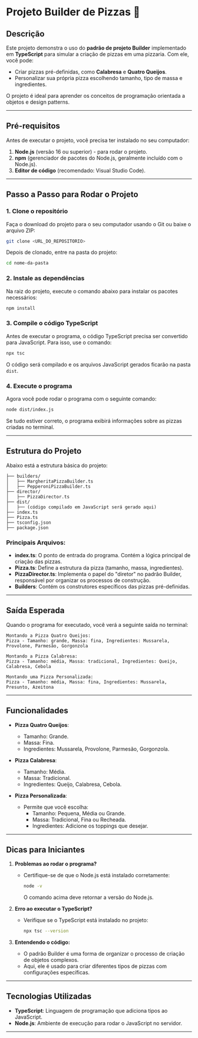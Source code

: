 # Projeto Builder de Pizzas 🍕

## Descrição

Este projeto demonstra o uso do **padrão de projeto Builder** implementado em **TypeScript** para simular a criação de pizzas em uma pizzaria. Com ele, você pode:
- Criar pizzas pré-definidas, como **Calabresa** e **Quatro Queijos**.
- Personalizar sua própria pizza escolhendo tamanho, tipo de massa e ingredientes.

O projeto é ideal para aprender os conceitos de programação orientada a objetos e design patterns.

---

## Pré-requisitos

Antes de executar o projeto, você precisa ter instalado no seu computador:
1. **Node.js** (versão 16 ou superior) - para rodar o projeto.
2. **npm** (gerenciador de pacotes do Node.js, geralmente incluído com o Node.js).
3. **Editor de código** (recomendado: Visual Studio Code).

---

## Passo a Passo para Rodar o Projeto

### 1. Clone o repositório

Faça o download do projeto para o seu computador usando o Git ou baixe o arquivo ZIP:

```bash
git clone <URL_DO_REPOSITORIO>
```

Depois de clonado, entre na pasta do projeto:
```bash
cd nome-da-pasta
```

### 2. Instale as dependências

Na raiz do projeto, execute o comando abaixo para instalar os pacotes necessários:
```bash
npm install
```

### 3. Compile o código TypeScript

Antes de executar o programa, o código TypeScript precisa ser convertido para JavaScript. Para isso, use o comando:
```bash
npx tsc
```
O código será compilado e os arquivos JavaScript gerados ficarão na pasta `dist`.

### 4. Execute o programa

Agora você pode rodar o programa com o seguinte comando:
```bash
node dist/index.js
```

Se tudo estiver correto, o programa exibirá informações sobre as pizzas criadas no terminal.

---

## Estrutura do Projeto

Abaixo está a estrutura básica do projeto:

```
├── builders/
│   ├── MargheritaPizzaBuilder.ts
│   ├── PepperoniPizzaBuilder.ts
├── director/
│   ├── PizzaDirector.ts
├── dist/
│   ├── (código compilado em JavaScript será gerado aqui)
├── index.ts
├── Pizza.ts
├── tsconfig.json
├── package.json
```

### Principais Arquivos:
- **index.ts**: O ponto de entrada do programa. Contém a lógica principal de criação das pizzas.
- **Pizza.ts**: Define a estrutura da pizza (tamanho, massa, ingredientes).
- **PizzaDirector.ts**: Implementa o papel do "diretor" no padrão Builder, responsável por organizar os processos de construção.
- **Builders**: Contém os construtores específicos das pizzas pré-definidas.

---

## Saída Esperada

Quando o programa for executado, você verá a seguinte saída no terminal:

```
Montando a Pizza Quatro Queijos:
Pizza - Tamanho: grande, Massa: fina, Ingredientes: Mussarela, Provolone, Parmesão, Gorgonzola

Montando a Pizza Calabresa:
Pizza - Tamanho: média, Massa: tradicional, Ingredientes: Queijo, Calabresa, Cebola

Montando uma Pizza Personalizada:
Pizza - Tamanho: média, Massa: fina, Ingredientes: Mussarela, Presunto, Azeitona
```

---

## Funcionalidades

- **Pizza Quatro Queijos**:
  - Tamanho: Grande.
  - Massa: Fina.
  - Ingredientes: Mussarela, Provolone, Parmesão, Gorgonzola.

- **Pizza Calabresa**:
  - Tamanho: Média.
  - Massa: Tradicional.
  - Ingredientes: Queijo, Calabresa, Cebola.

- **Pizza Personalizada**:
  - Permite que você escolha:
    - Tamanho: Pequena, Média ou Grande.
    - Massa: Tradicional, Fina ou Recheada.
    - Ingredientes: Adicione os toppings que desejar.

---

## Dicas para Iniciantes

1. **Problemas ao rodar o programa?**
   - Certifique-se de que o Node.js está instalado corretamente:
     ```bash
     node -v
     ```
     O comando acima deve retornar a versão do Node.js.

2. **Erro ao executar o TypeScript?**
   - Verifique se o TypeScript está instalado no projeto:
     ```bash
     npx tsc --version
     ```

3. **Entendendo o código:**
   - O padrão Builder é uma forma de organizar o processo de criação de objetos complexos.
   - Aqui, ele é usado para criar diferentes tipos de pizzas com configurações específicas.

---

## Tecnologias Utilizadas

- **TypeScript**: Linguagem de programação que adiciona tipos ao JavaScript.
- **Node.js**: Ambiente de execução para rodar o JavaScript no servidor.

---

